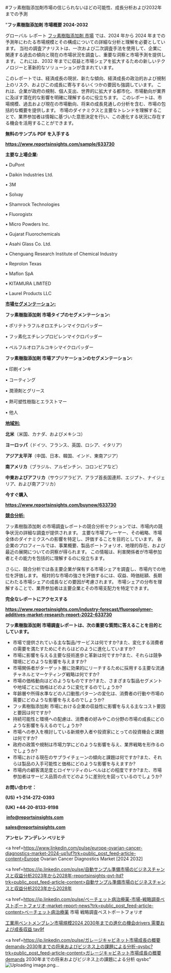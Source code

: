 #フッ素樹脂添加剤市場の信じられないほどの可能性、成長分析および2032年までの予測

"<strong>フッ素樹脂添加剤 市場概要 2024-2032</strong>

グローバル レポート <a href=https://www.reportsinsights.com/sample/633730>フッ素樹脂添加剤 市場</a> では、2024 年から 2024 年までの予測年にわたる市場規模とその構成についての詳細な分析と理解を必要としています。 当社の調査アナリストは、一次および二次調査手法を使用して、企業に関連する過去の傾向と現在の市場状況を調査し、重要な洞察と市場予測を提供します。 これには、2032 年までに収益と市場シェアを拡大​​するための新しいテクノロジーと革新的なソリューションが含まれています。

このレポートでは、経済成長の現状、新たな傾向、経済成長の政治的および規制上のリスク、およびこの成長に寄与するいくつかの要因も強調しています。 これは、企業が政府の規制、個人支出、世界的に拡大する都市化、市場動向が業界に及ぼす潜在的な影響を明確に理解するのに役立ちます。 このレポートは、市場規模、過去および現在の市場動向、将来の成長見通しの分析を含む、市場の包括的な概要を提供します。 市場のダイナミクスと主要なトレンドを理解することで、業界参加者は情報に基づいた意思決定を行い、この進化する状況に存在する機会を活用することができます。

<strong><b>無料のサンプル PDF を入手する</b></strong>

<a href=https://www.reportsinsights.com/sample/633730><strong><u>https://www.reportsinsights.com/sample/633730</u></strong></a>

<strong>主要な上場企業:</strong>

• DuPont

• Daikin Industries Ltd.

• 3M

• Solvay

• Shamrock Technologies

• Fluorogistx

• Micro Powders Inc.

• Gujarat Fluorochemicals

• Asahi Glass Co. Ltd.

• Chenguang Research Institute of Chemical Industry

• Reprolon Texas

• Maflon SpA

• KITAMURA LIMITED

• Laurel Products LLC

<strong><u>市場セグメンテーション</u></strong><strong><u>:</u></strong>

<strong>フッ素樹脂添加剤 市場タイプのセグメンテーション:</strong>

• ポリテトラフルオロエチレンマイクロパッダー

• フッ素化エチレンプロピレンマイクロパッダー

• ペルフルオロアルコキシマイクロパッダー

<strong>フッ素樹脂添加剤 市場アプリケーションのセグメンテーション:</strong>

• 印刷インキ

• コーティング

• 潤滑剤とグリース

• 熱可塑性樹脂とエラストマー

• 他人

<strong><u>地域別</u></strong><strong><u>:</u></strong>

<strong>北米</strong>（米国、カナダ、およびメキシコ）

<strong>ヨーロッパ</strong>（ドイツ、フランス、英国、ロシア、イタリア）

<strong>アジア太平洋</strong>（中国、日本、韓国、インド、東南アジア）

<strong>南アメリカ</strong>（ブラジル、アルゼンチン、コロンビアなど）

<strong>中東およびアフリカ</strong>（サウジアラビア、アラブ首長国連邦、エジプト、ナイジェリア、および南アフリカ）

<strong>今すぐ購入</strong>

<a href=https://www.reportsinsights.com/buynow/633730><strong><u>https://www.reportsinsights.com/buynow/633730</u></strong></a>

<strong><u>競合分析:</u></strong>

フッ素樹脂添加剤 の市場調査レポートの競合分析セクションでは、市場内の競争状況の詳細な調査が提供されます。 主要な市場プレーヤー、その戦略、市場全体のダイナミクスへの影響を特定し、評価することを目的としています。 各企業のプロフィールでは、事業概要、製品ポートフォリオ、地理的存在、および最近の展開についての洞察が得られます。 この情報は、利害関係者が市場参加者とその能力を包括的に理解するのに役立ちます。

さらに、競合分析では各主要企業が保有する市場シェアを調査し、市場内での地位を評価します。 相対的な市場の強さを評価するには、収益、時価総額、長期にわたる市場シェアの成長などの要因が考慮されます。 市場シェアの分布を理解することで、業界参加者は主要企業とその市場支配力を特定できます。

<strong>完全なレポートにアクセスする</strong>

<a href=https://www.reportsinsights.com/industry-forecast/fluoropolymer-additives-market-research-report-2022-633730><strong><u><b>https://www.reportsinsights.com/industry-forecast/fluoropolymer-additives-market-research-report-2022-633730</b></u></strong></a>

<strong><b>フッ素樹脂添加剤 市場調査レポートは、次の重要な質問に答えることを目的としています。</b></strong>
<ul>
  <li>市場で提供されている主な製品/サービスは何ですか?また、変化する消費者の需要を満たすためにそれらはどのように進化していますか?</li>
  <li>市場に影響を与える主要な技術進歩と革新は何ですか?また、それらは競争環境にどのような影響を与えますか?</li>
  <li>市場関係者がターゲット層に効果的にリーチするために採用する主要な流通チャネルとマーケティング戦略は何ですか?</li>
  <li>市場の価格動向はどのようなものですか?また、さまざまな製品セグメントや地域ごとに価格はどのように変化するのでしょうか?</li>
  <li>年齢層や所得水準などの人口動態パターンの変化は、消費者の行動や市場の需要にどのような影響を与えるのでしょうか?</li>
  <li>フッ素樹脂添加剤 市場における企業の収益性に影響を与える主なコスト要因と要因は何ですか?</li>
  <li>持続可能性と環境への配慮は、消費者の好みやこの分野の市場の成長にどのような影響を与えるのでしょうか?</li>
  <li>市場への参入を検討している新規参入者や投資家にとっての投資機会と課題は何ですか?</li>
  <li>政府の政策や規制は市場力学にどのような影響を与え、業界戦略を形作るのでしょうか?</li>
  <li>市場における現在のサプライチェーンの傾向と課題は何ですか?また、それらは製品の入手可能性と価格にどのような影響を与えますか?</li>
  <li>市場内の顧客満足度とロイヤリティのレベルはどの程度ですか?また、市場参加者はサービス品質の点でどのように差別化を図っているのでしょうか?</li>
</ul>
<strong>お問い合わせ：</strong>

<strong>(US) +1-214-272-0393</strong>

<strong>(UK) +44-20-8133-9198</strong>

<strong> </strong><a href=info@reportsinsights.com><strong><u>info@reportsinsights.com</u></strong></a>

<a href=sales@reportsinsights.com><strong><u>sales@reportsinsights.com</u></strong></a>

<strong>アンセレ アンデレン ベリヒテ</strong>

<a href=https://www.linkedin.com/pulse/europe-ovarian-cancer-diagnostics-market-2024-up1uf?trk=public_post_feed-article-content>Europe Ovarian Cancer Diagnostics Market [2024 2032]</a>

<a href=https://jp.linkedin.com/pulse/自動サンプル準備市場のビジネスチャンスと収益分析2023年から2028年-reportsinsights-pvt-ltd?trk=public_post_feed-article-content>自動サンプル準備市場のビジネスチャンスと収益分析2023年から2028年</a>

<a href=https://jp.linkedin.com/pulse/ベーチェット病治療薬-市場-戦略調査ベストポートフォリオ-market-report-news?trk=public_post_feed-article-content>ベーチェット病治療薬 市場 戦略調査ベストポートフォリオ</a>

<a href=https://www.linkedin.com/pulse/工業用ベントメンブレン市場規模2024-2030年までの進化の機会drivers-需要および成長収益-tav9f/>工業用ベントメンブレン市場規模2024 2030年までの進化の機会drivers 需要および成長収益 tav9f</a>

<a href=https://jp.linkedin.com/pulse/ガレージキャビネット市場成長の概要demands-2030年までの将来およびビジネス上の課題による分析-qysbc?trk=public_post_feed-article-content>ガレージキャビネット市場成長の概要demands 2030年までの将来およびビジネス上の課題による分析 qysbc</a>"
![Uploading image.png…]()
